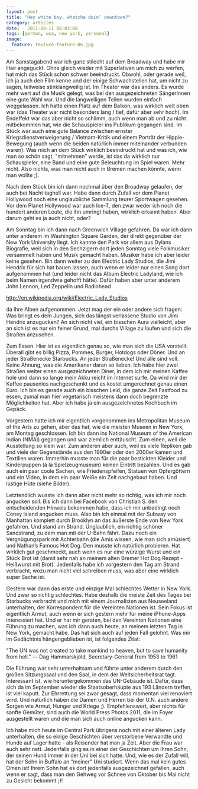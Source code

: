```yaml
---
layout: post
title: "Hey white boy, whatcha doin’ downtown?"
category: articles
date:   2011-08-11 08:03:00
tags: [german, usa, new york, personal]
image:
  feature: texture-feature-06.jpg
---
```


Am Samstagabend war ich ganz stilecht auf dem Broadway und habe mir Hair angeguckt. Ohne gleich wieder mit Superlativen um mich zu werfen, hat mich das Stück schon schwer beeindruckt. Obwohl, oder gerade weil, ich ja auch den Film kenne und der einige Schwachstellen hat, um nicht zu sagen, teilweise stinklangweilig ist. Im Theater war das anders. Es wurde mehr wert auf die Musik gelegt, was bei den ausgezeichneten SängerInnen eine gute Wahl war. Und die langweiligen Teilen wurden einfach weggelassen.
Ich hatte einen Platz auf dem Balkon, was wirklich weit oben war (das Theater war nicht besonders lang / tief, dafür aber sehr hoch). Im Endeffekt war das aber nicht so schlimm, auch wenn man ab und zu nicht mitbekommen hat, wie die Schauspieler ins Publikum gegangen sind. Im Stück war auch eine gute Balance zwischen ernster Kriegsdienstverweigerung / Vietnam-Kritik und einem Porträt der Hippie-Bewegung (auch wenn die beiden natürlich immer miteinander verbunden waren).
Was mich an dem Stück wirklich beeindruckt hat und was ich, wie man so schön sagt, “mitnehmen” werde, ist das da wirklich nur Schauspieler, eine Band und eine gute Beleuchtung im Spiel waren. Mehr nicht. Also nichts, was man nicht auch in Bremen machen könnte, wenn man wollte ;).

Nach dem Stück bin ich dann nochmal über den Broadway gelaufen, der auch bei Nacht taghell war. Habe dann durch Zufall vor dem Planet Hollywood noch eine unglaubliche Sammlung teurer Sportwagen gesehen. Vor dem Planet Hollywood war auch Ice-T, den zwar weder ich noch die hundert anderen Leute, die ihn umringt haben, wirklich erkannt haben. Aber darum geht es ja auch nicht, oder?

Am Sonntag bin ich dann nach Greenwich Village gefahren. Da war ich dann unter anderem im Washington Square Garden, der direkt gegenüber der New York University liegt. Ich kannte den Park vor allem aus Dylans Biografie, weil sich in den Sechzigern dort jeden Sonntag viele Folkmusiker versammelt haben und Musik gemacht haben. Musiker habe ich aber leider keine gesehen. Bin dann weiter zu den Electric Lady Studios, die Jimi Hendrix für sich hat bauen lassen, auch wenn er leider nur einen Song dort aufgenommen hat (und leider nicht das Album Electric Ladyland, wie ich beim Namen irgendwie gehofft hätte). Dafür haben aber unter anderem John Lennon, Led Zeppelin und Radiohead

http://en.wikipedia.org/wiki/Electric_Lady_Studios

 da ihre Alben aufgenommen. Jetzt mag der ein oder andere sich fragen: Was bringt es dem Jungen, sich das längst verlassene Studio von Jimi Hendrix anzugucken? An sich nicht viel, ein bisschen Aura vielleicht, aber an sich ist es nur ein feiner Grund, mal durchs Village zu laufen und sich die Straßen anzusehen.

Zum Essen. Hier ist es eigentlich genau so, wie man sich die USA vorstellt. Überall gibt es billig Pizza, Pommes, Burger, Hotdogs oder Döner. Und an jeder Straßenecke Starbucks. An jeder Straßenecke! Und alle sind voll. Keine Ahnung, was die Amerikaner daran so lieben. Ich habe hier zwei Straßen weiter einen ausgezeichneten Diner, in dem ich mir meinen Kaffee hole und dann so lange mein Akku reicht im Internet surfe. Da wird mir der Kaffee pausenlos nachgeschenkt und es kostet umgerechnet genau einen Euro. Ich bin es gerade auch ein bisschen Leid, die ganze Zeit Fastfood zu essen, zumal man hier vegetarisch meistens dann doch begrenzte Möglichkeiten hat. Aber ich habe ja ein ausgezeichnetes Kochbuch im Gepäck.

Vorgestern hatte ich mir eigentlich vorgenommen ins Metropolitan Museum of the Arts zu gehen, aber das hat, wie die meisten Museen in New York, am Montag geschlossen. Ich bin dann ins National Museum of the American Indian (NMAI) gegangen und war ziemlich enttäuscht. Zum einen, weil die Ausstellung so klein war. Zum anderen aber auch, weil es viele Repliken gab und viele der Gegenstände aus den 1990er oder den 2000er kamen und Textilien waren. Immerhin musste man für die paar bestickten Kleider und Kinderpuppen (à la Spielzeugmuseum) keinen Eintritt bezahlen. Und es gab auch ein paar coole Sachen, wie Friedenspfeifen, Statuen von Opfergöttern und ein Video, in dem ein paar Weiße ein Zelt nachgebaut haben. Und lustige Hüte (siehe Bilder).

Letztendlich wusste ich dann aber nicht mehr so richtig, was ich mir noch angucken soll. Bis ich dann bei Facebook von Christian S. den entscheidenden Hinweis bekommen habe, dass ich mir unbedingt noch Coney Island angucken muss. Also bin ich einmal mit der Subway von Manhattan komplett durch Brooklyn an das äußerste Ende von New York gefahren. Und stand am Strand. Unglaublich, ein richtig schöner Sandstrand, zu dem man mit der U-Bahn fährt. Dazu noch ein Vergnügungspark mit Achterbahn (die Amis wissen, wie man sich amüsiert) und Nathan’s Famous Hot Dog. Den musste ich natürlich probieren. Hat wirklich gut geschmeckt, auch wenn es nur eine würzige Wurst und ein Stück Brot ist (damit sehr nah an meinem alten Bremer Hot Dog Rezept - Heißwurst mit Brot). Jedenfalls habe ich vorgestern den Tag am Strand verbracht, wozu man nicht viel schreiben muss, was aber eine wirklich super Sache ist.

Gestern war dann das erste und einzige Mal schlechtes Wetter in New York. Und zwar so richtig schlechtes. Habe deshalb die meiste Zeit des Tages bei Starbucks verbracht und mich mit einem Journalisten aus Neuseeland unterhalten, der Korrespondent für die Vereinten Nationen ist. Sein Fokus ist eigentlich Armut, auch wenn er sich gestern mehr für meine iPhone-Apps interessiert hat. Und er hat mir geraten, bei den Vereinten Nationen eine Führung zu machen, was ich dann auch heute, an meinem letzten Tag in New York, gemacht habe. Das hat sich auch auf jeden Fall gelohnt. Was mir im Gedächtnis hängengeblieben ist, ist folgendes Zitat: 

"The UN was not created to take mankind to heaven, but to save humanity from hell." 
— Dag Hammarskjöld, Secretary-General from 1953 to 1961

Die Führung war sehr unterhaltsam und führte unter anderem durch den großen Sitzungssaal und den Saal, in dem der Weltsicherheitsrat tagt. Interessant ist, wie heruntergekommen das UN-Gebäude ist. Dafür, dass sich da im September wieder die Staatsoberhäupte aus 193 Ländern treffen, ist viel kaputt. Zur Ehrrettung sei zwar gesagt, dass momentan viel renoviert wird. Und natürlich haben die Damen und Herren bei der U.N. auch andere Sorgen wie Armut, Hunger und Kriege ;). Empfehlenswert, aber nichts für sanfte Gemüter, sind auch die World Press Photos 2011, die im Foyer ausgestellt waren und die man sich auch online angucken kann.

Ich habe mich heute im Central Park übrigens noch mit einer älteren Lady unterhalten, die so einige Geschichten über verstorbene Verwandte und Hunde auf Lager hatte - als Reisender hat man ja Zeit. Aber die Frau war auch sehr nett. Jedenfalls ging es in einer der Geschichten um ihren Sohn, der seinen Hund immer in der Uni bei sich hatte. Und, wie es der Zufall will, hat der Sohn in Buffalo an “meiner” Uni studiert. Wenn das mal kein gutes Omen ist! Ihrem Sohn hat es dort jedenfalls ausgezeichnet gefallen, auch wenn er sagt, dass man den Gehweg vor Schnee von Oktober bis Mai nicht zu Gesicht bekommt ;)!


